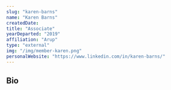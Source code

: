 ```yaml
---
slug: "karen-barns"
name: "Karen Barns"
createdDate:
title: "Associate"
yearDeparted: "2019"
affiliation: "Arup"
type: "external"
img: "/img/member-karen.png"
personalWebsite: "https://www.linkedin.com/in/karen-barns/"
---
```

## Bio

